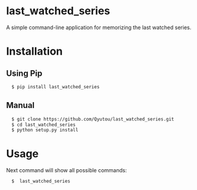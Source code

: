 # last_watched_series
A simple command-line application for memorizing the last watched series.

# Installation

## Using Pip
```bash
  $ pip install last_watched_series
```

## Manual
```bash
  $ git clone https://github.com/Qyutou/last_watched_series.git
  $ cd last_watched_series
  $ python setup.py install
```

# Usage
Next command will show all possible commands:
```bash
  $  last_watched_series
```
